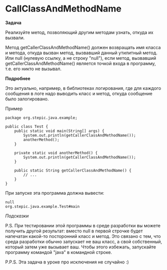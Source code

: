 # CallClassAndMethodName

**Задача**

Реализуйте метод, позволяющий другим методам узнать, откуда их вызвали.

Метод getCallerClassAndMethodName() должен возвращать имя класса и метода, откуда вызван метод, вызвавший данный утилитный метод. Или null (нулевую ссылку, а не строку "null"), если метод, вызвавший getCallerClassAndMethodName() является точкой входа в программу, т.е. его никто не вызывал.

**Подробнее**

Это актуально, например, в библиотеках логирования, где для каждого сообщения в логе надо выводить класс и метод, откуда сообщение было залогировано.

Пример

```
package org.stepic.java.example;

public class Test {
    public static void main(String[] args) {
        System.out.println(getCallerClassAndMethodName());
        anotherMethod();
    }

    private static void anotherMethod() {
        System.out.println(getCallerClassAndMethodName());
    }

    public static String getCallerClassAndMethodName() {
        // ...
    }
}
```

При запуске эта программа должна вывести:

```
null
org.stepic.java.example.Test#main
```

*Подсказки*

P.S. При тестировании этой программы в среде разработки вы можете получить другой результат: вместо null в первой строчке будет напечатан какой-то посторонний класс и метод. Это связано с тем, что среда разработки обычно запускает не ваш класс, а свой собственный, который затем уже вызывает ваш. Чтобы этого избежать, запускайте программу командой "java" в командной строке.

P.P.S. Эта задача в уроке про исключения не случайно :)